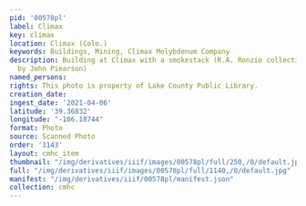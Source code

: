 ```yaml
---
pid: '00578pl'
label: Climax
key: climax
location: Climax (Colo.)
keywords: Buildings, Mining, Climax Molybdenum Company
description: Building at Climax with a smokestack (R.A. Ronzio collection, Donated
  by John Piearson)
named_persons: 
rights: This photo is property of Lake County Public Library.
creation_date: 
ingest_date: '2021-04-06'
latitude: '39.36832'
longitude: "-106.18744"
format: Photo
source: Scanned Photo
order: '3143'
layout: cmhc_item
thumbnail: "/img/derivatives/iiif/images/00578pl/full/250,/0/default.jpg"
full: "/img/derivatives/iiif/images/00578pl/full/1140,/0/default.jpg"
manifest: "/img/derivatives/iiif/00578pl/manifest.json"
collection: cmhc
---
```

